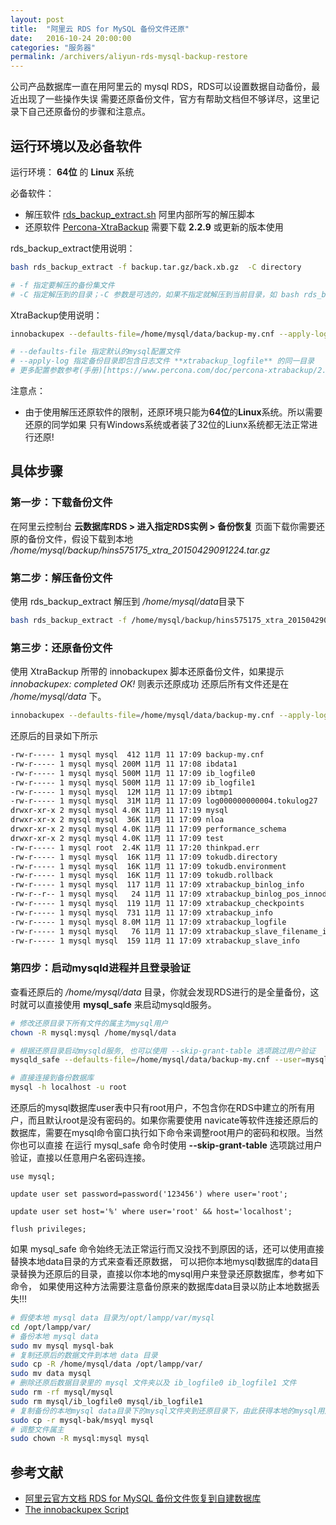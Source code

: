 ```yaml
---
layout: post
title:  "阿里云 RDS for MySQL 备份文件还原"
date:   2016-10-24 20:00:00
categories: "服务器"
permalink: /archivers/aliyun-rds-mysql-backup-restore
---
```


公司产品数据库一直在用阿里云的 mysql RDS，RDS可以设置数据自动备份，最近出现了一些操作失误
需要还原备份文件，官方有帮助文档但不够详尽，这里记录下自己还原备份的步骤和注意点。

## 运行环境以及必备软件

运行环境： **64位** 的 **Linux** 系统  

必备软件：

- 解压软件 [rds_backup_extract.sh](http://oss.aliyuncs.com/aliyunecs/rds_backup_extract.sh?spm=5176.7741817.2.12.yyNYYV&file=rds_backup_extract.sh) 
  阿里内部所写的解压脚本
- 还原软件 [Percona-XtraBackup](https://www.percona.com/downloads/XtraBackup/) 
  需要下载 **2.2.9** 或更新的版本使用  

rds_backup_extract使用说明：

```bash
bash rds_backup_extract -f backup.tar.gz/back.xb.gz  -C directory

# -f 指定要解压的备份集文件
# -C 指定解压到的目录；-C 参数是可选的，如果不指定就解压到当前目录，如 bash rds_backup_extract -f backup.tar.gz
```

XtraBackup使用说明：

```bash
innobackupex --defaults-file=/home/mysql/data/backup-my.cnf --apply-log /home/mysql/data

# --defaults-file 指定默认的mysql配置文件
# --apply-log 指定备份目录即包含日志文件 **xtrabackup_logfile** 的同一目录
# 更多配置参数参考(手册)[https://www.percona.com/doc/percona-xtrabackup/2.2/innobackupex/innobackupex_option_reference.html]
```

注意点：

- 由于使用解压还原软件的限制，还原环境只能为**64位**的**Linux**系统。所以需要还原的同学如果
只有Windows系统或者装了32位的Liunx系统都无法正常进行还原!

## 具体步骤

### 第一步：下载备份文件

在阿里云控制台 **云数据库RDS > 进入指定RDS实例 > 备份恢复** 页面下载你需要还原的备份文件，假设下载到本地
*/home/mysql/backup/hins575175_xtra_20150429091224.tar.gz*

### 第二步：解压备份文件

使用 rds_backup_extract 解压到 */home/mysql/data*目录下

```bash
bash rds_backup_extract -f /home/mysql/backup/hins575175_xtra_20150429091224.tar.gz -C /home/mysql/data

```

### 第三步：还原备份文件

使用 XtraBackup 所带的 innobackupex 脚本还原备份文件，如果提示 *innobackupex: completed OK!* 则表示还原成功
还原后所有文件还是在 */home/mysql/data* 下。

```bash
innobackupex --defaults-file=/home/mysql/data/backup-my.cnf --apply-log /home/mysql/data
```

还原后的目录如下所示

```bash
-rw-r----- 1 mysql mysql  412 11月 11 17:09 backup-my.cnf
-rw-r----- 1 mysql mysql 200M 11月 11 17:08 ibdata1
-rw-r----- 1 mysql mysql 500M 11月 11 17:09 ib_logfile0
-rw-r----- 1 mysql mysql 500M 11月 11 17:09 ib_logfile1
-rw-r----- 1 mysql mysql  12M 11月 11 17:09 ibtmp1
-rw-r----- 1 mysql mysql  31M 11月 11 17:09 log000000000004.tokulog27
drwxr-xr-x 2 mysql mysql 4.0K 11月 11 17:19 mysql
drwxr-xr-x 2 mysql mysql  36K 11月 11 17:09 nloa
drwxr-xr-x 2 mysql mysql 4.0K 11月 11 17:09 performance_schema
drwxr-xr-x 2 mysql mysql 4.0K 11月 11 17:09 test
-rw-r----- 1 mysql root  2.4K 11月 11 17:20 thinkpad.err
-rw-r----- 1 mysql mysql  16K 11月 11 17:09 tokudb.directory
-rw-r----- 1 mysql mysql  16K 11月 11 17:09 tokudb.environment
-rw-r----- 1 mysql mysql  16K 11月 11 17:09 tokudb.rollback
-rw-r----- 1 mysql mysql  117 11月 11 17:09 xtrabackup_binlog_info
-rw-r--r-- 1 mysql mysql   24 11月 11 17:09 xtrabackup_binlog_pos_innodb
-rw-r----- 1 mysql mysql  119 11月 11 17:09 xtrabackup_checkpoints
-rw-r----- 1 mysql mysql  731 11月 11 17:09 xtrabackup_info
-rw-r----- 1 mysql mysql 8.0M 11月 11 17:09 xtrabackup_logfile
-rw-r----- 1 mysql mysql   76 11月 11 17:09 xtrabackup_slave_filename_info
-rw-r----- 1 mysql mysql  159 11月 11 17:09 xtrabackup_slave_info
```

### 第四步：启动mysqld进程并且登录验证

查看还原后的 */home/mysql/data* 目录，你就会发现RDS进行的是全量备份，这时就可以直接使用 **mysql_safe** 来启动mysqld服务。

```bash
# 修改还原目录下所有文件的属主为mysql用户
chown -R mysql:mysql /home/mysql/data

# 根据还原目录启动mysqld服务, 也可以使用 --skip-grant-table 选项跳过用户验证
mysqld_safe --defaults-file=/home/mysql/data/backup-my.cnf --user=mysql --datadir=/home/mysql/data &

# 直接连接到备份数据库
mysql -h localhost -u root

```

还原后的mysql数据库user表中只有root用户，不包含你在RDS中建立的所有用户，而且默认root是没有密码的。如果你需要使用
navicate等软件连接还原后的数据库，需要在mysql命令窗口执行如下命令来调整root用户的密码和权限。当然你也可以直接
在运行 mysql_safe 命令时使用 **--skip-grant-table** 选项跳过用户验证，直接以任意用户名密码连接。

```mysql
use mysql;

update user set password=password('123456') where user='root';

update user set host='%' where user='root' && host='localhost';

flush privileges;

```

如果 mysql_safe 命令始终无法正常运行而又没找不到原因的话，还可以使用直接替换本地data目录的方式来查看还原数据，
可以把你本地mysql数据库的data目录替换为还原后的目录，直接以你本地的mysql用户来登录还原数据库，参考如下命令，
如果使用这种方法需要注意备份原来的数据库data目录以防止本地数据丢失!!!


```bash
# 假使本地 mysql data 目录为/opt/lampp/var/mysql
cd /opt/lampp/var/
# 备份本地 mysql data
sudo mv mysql mysql-bak
# 复制还原后的数据文件到本地 data 目录
sudo cp -R /home/mysql/data /opt/lampp/var/
sudo mv data mysql
# 删除还原后数据目录里的 mysql 文件夹以及 ib_logfile0 ib_logfile1 文件
sudo rm -rf mysql/mysql
sudo rm mysql/ib_logfile0 mysql/ib_logfile1
# 复制备份的本地mysql data目录下的mysql文件夹到还原目录下，由此获得本地的mysql用户
sudo cp -r mysql-bak/msyql mysql
# 调整文件属主
sudo chown -R mysql:mysql mysql
```

## 参考文献

- [阿里云官方文档 RDS for MySQL 备份文件恢复到自建数据库](https://help.aliyun.com/knowledge_detail/41817.html)
- [The innobackupex Script](https://www.percona.com/doc/percona-xtrabackup/2.2/innobackupex/innobackupex_script.html)
